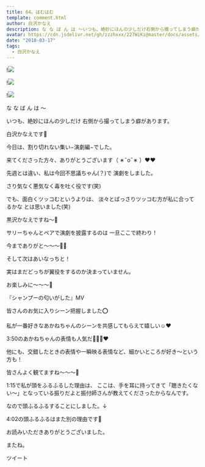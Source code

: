 ```yaml
---
title: 64。はむはむ
template: comment.html
author: 白沢かなえ
description: な な ば ん は 〜いつも、絶妙にほんの少しだけ右側から撮ってしまう癖があります。白沢かなえです🌷今日は、割り切れない集い−演劇編−でした。...
avatar: https://cdn.jsdelivr.net/gh/zzzhxxx/227WiKi@master/docs/assets/photo/avatar/kanae.jpg
date: "2018-03-17"
tags:
  - 白沢かなえ
---
```


!![](https://cdn.jsdelivr.net/gh/227WiKi/227WiKi-image@master/blog-image/kanae-2018-03-17_1.jpg)

!![](https://cdn.jsdelivr.net/gh/227WiKi/227WiKi-image@master/blog-image/kanae-2018-03-17_2.jpg)

!![](https://cdn.jsdelivr.net/gh/227WiKi/227WiKi-image@master/blog-image/kanae-2018-03-17_3.jpg)







な な ば ん は 〜





いつも、絶妙にほんの少しだけ
右側から撮ってしまう癖があります。


白沢かなえです🌷















今日は、割り切れない集い−演劇編−でした。


来てくださった方々、ありがとうございます（ ∗   ̑ o   ̑ ∗ ）❤️❤️








先週とは違い、私は今回不思議ちゃん(？)で
演劇をしました。

さり気なく悪気なく毒を吐く役です(笑)




でも、面白くツッコむというよりは、
淡々とばっさりツッコむ方が私に合ってるかな
とは思いました(笑)

黒沢かなえですね〜🖤







サリーちゃんとペアで演劇を披露するのは
一旦ここで終わり！


今までありがと〜〜〜🐶🐾








そして次はあいなっちと！


実はまだどっちが翼役をするのか決まっていません。


お楽しみに〜〜〜🌷



















『シャンプーの匂いがした』MV

皆さんのお気に入りシーン把握しました⭕️







私が一番好きなあかねちゃんのシーンを共感してもらえて嬉しい☺️❤️



3:50のあかねちゃんの表情も人気だ🤦🏻‍♀️❤️






他にも、交錯したときの表情や一瞬映る表情など、細かいところが好き〜という方も！


皆さんよく観てますね〜〜〜🌷








1:15で私が頭をふるふるした理由は、
ここは、手を耳に持ってきて「聴きたくない〜」となっている振りだよと振付師さんが教えてくださったからなんです。

なので頭ふるふるすることにしました。↓








4:02の頭ふるふるはまた別の理由です🤫

















お読みいただきありがとうございました。


またね。


ツイート




